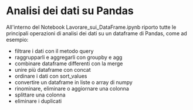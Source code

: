 # Analisi dei dati su Pandas
All'interno del Notebook Lavorare_sui_DataFrame.ipynb riporto tutte le principali operazioni di analisi dei dati su un dataframe di Pandas, come ad esempio:
- filtrare i dati con il metodo query
- raggrupparli e aggregarli con groupby e agg
- combinare dataframe differenti con la merge
- unire più dataframe con concat
- ordinare i dati con sort_values
- convertire un dataframe in liste o array di numpy
- rinominare, eliminare o aggiornare una colonna
- splittare una colonna
- eliminare i duplicati
